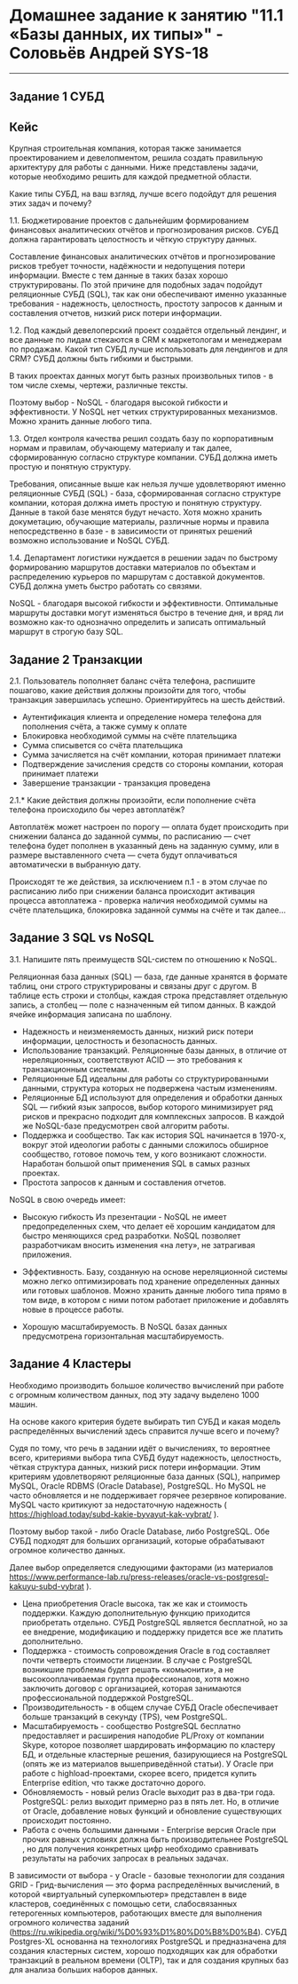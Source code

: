# Домашнее задание к занятию "11.1 «Базы данных, их типы»" - Соловьёв Андрей SYS-18

---

## Задание 1 СУБД

## Кейс

Крупная строительная компания, которая также занимается проектированием и девелопментом, решила создать правильную архитектуру для работы с данными. Ниже представлены задачи, которые необходимо решить для каждой предметной области.

Какие типы СУБД, на ваш взгляд, лучше всего подойдут для решения этих задач и почему?

1.1. Бюджетирование проектов с дальнейшим формированием финансовых аналитических отчётов и прогнозирования рисков. СУБД должна гарантировать целостность и чёткую структуру данных.

Составление финансовых аналитических отчётов и прогнозирование рисков требует точности, надёжности и недопущения потери информации. Вместе с тем данные в таких базах хорошо структурированы.
По этой причине для  подобных задач  подойдут реляционные СУБД (SQL), так как они обеспечивают именно указанные требования - надежность, целостность, простоту запросов к данным и составления отчетов, низкий риск потери информации. 

1.2. Под каждый девелоперский проект создаётся отдельный лендинг, и все данные по лидам стекаются в CRM к маркетологам и менеджерам по продажам. Какой тип СУБД лучше использовать для лендингов и для CRM? СУБД должны быть гибкими и быстрыми.

В таких проектах данных могут быть разных произвольных типов - в том числе схемы, чертежи, различные тексты.

Поэтому выбор - NoSQL - благодаря высокой гибкости и эффективности. У NoSQL нет четких структурированных механизмов. Можно хранить данные любого типа.

1.3. Отдел контроля качества решил создать базу по корпоративным нормам и правилам, обучающему материалу и так далее, сформированную согласно структуре компании. СУБД должна иметь простую и понятную структуру.

Требования, описанные выше как нельзя лучше удовлетворяют именно реляционные СУБД (SQL) - база, сформированная согласно структуре компании, которая должна иметь простую и понятную структуру. Данные в такой базе менятся будут нечасто.
Хотя можно хранить докуметацию, обучающие материалы, различные нормы и правила непосредственно в базе - в зависимости от принятых решений возможно использование и NoSQL СУБД.

1.4. Департамент логистики нуждается в решении задач по быстрому формированию маршрутов доставки материалов по объектам и распределению курьеров по маршрутам с доставкой документов. СУБД должна уметь быстро работать со связями.

NoSQL - благодаря высокой гибкости и эффективности. Оптимальные маршруты доставки могут изменяться быстро в течение дня, и вряд ли возможно как-то однозначно определить и записать оптимальный маршрут в строгую базу SQL. 

## Задание 2 Транзакции

2.1. Пользователь пополняет баланс счёта телефона, распишите пошагово, какие действия должны произойти для того, чтобы транзакция завершилась успешно. Ориентируйтесь на шесть действий.

- Аутентификация клиента и определение номера телефона для пополнения счёта, а также сумму к оплате
- Блокировка необходимой суммы на счёте плательщика 
- Сумма списывется со счёта плательщика
- Сумма зачисляется на счёт компании, которая принимает платежи
- Подтверждение зачисления средств со стороны компании, которая принимает платежи
- Завершение транзакции - транзакция проведена

2.1.* Какие действия должны произойти, если пополнение счёта телефона происходило бы через автоплатёж?

Автоплатёж может настроен по порогу — оплата будет происходить при снижении баланса до заданной суммы, по расписанию — счет телефона будет пополнен в указанный  день на заданную сумму, или в размере выставленного счета — счета будут оплачиваться автоматически в выбранную дату.

Происходят те же действия, за исключением п.1 - в этом случае по расписанию либо при снижении баланса происходит активация процесса автоплатежа - проверка наличия необходимой суммы на счёте плательщика, блокировка заданной суммы на счёте и так далее...


## Задание 3 SQL vs NoSQL

3.1. Напишите пять преимуществ SQL-систем по отношению к NoSQL.

Реляционная база данных (SQL) — база, где данные хранятся в формате таблиц, они строго структурированы и связаны друг с другом. В таблице есть строки и столбцы, каждая строка представляет отдельную запись, а столбец — поле с назначенным ей типом данных. В каждой ячейке информация записана по шаблону.

- Надежность и неизменяемость данных, низкий риск потери информации, целостность и безопасность данных.
- Использование транзакций. Реляционные базы данных, в отличие от нереляционных, соответствуют ACID — это требования к транзакционным системам.
- Реляционные БД идеальны для работы со структурированными данными, структура которых не подвержена частым изменениям.
- Реляционные БД используют для определения и обработки данных SQL — гибкий язык запросов, выбор которого минимизирует ряд рисков и прекрасно подходит для комплексных запросов. В каждой же NoSQL-базе предусмотрен свой алгоритм работы.
- Поддержка и сообщество. Так как история SQL начинается в 1970-х, вокруг этой идеологии работы с данными сложилось обширное сообщество, готовое помочь тем, у кого возникают сложности. Наработан большой опыт применения SQL в самых разных проектах.
- Простота запросов к данным и составления отчетов.


NoSQL в свою очередь  имеет:

- Высокую гибкость
Из презентации - NoSQL не имеет предопределенных схем, что делает её хорошим кандидатом для быстро меняющихся сред разработки.
NoSQL позволяет разработчикам вносить изменения «на лету», не затрагивая приложения.

- Эффективность. Базу, созданную на основе нереляционной системы можно легко оптимизировать под хранение определенных данных или готовых шаблонов. 
Можно хранить данные любого типа прямо в том виде, в котором с ними потом работает приложение и добавлять новые в процессе работы.

- Хорошую масштабируемость. В NoSQL базах данных предусмотрена горизонтальная масштабируемость. 


## Задание 4 Кластеры

Необходимо производить большое количество вычислений при работе с огромным количеством данных, под эту задачу выделено 1000 машин.

На основе какого критерия будете выбирать тип СУБД и какая модель распределённых вычислений здесь справится лучше всего и почему?


Судя по тому, что речь в задании идёт о вычислениях, то вероятнее всего, критериями выбора типа СУБД будут надежность, целостность, чёткая структура данных, низкий риск потери информации. Этим критериям удовлетворяют реляционные база данных (SQL), например MySQL, Oracle RDBMS (Oracle Database), PostgreSQL.
Но MySQL не часто обновляется и не поддерживает горячее резервное копирование. MySQL часто критикуют за недостаточную надежность ( https://highload.today/subd-kakie-byvayut-kak-vybrat/ ).

Поэтому выбор такой - либо Oracle Database, либо PostgreSQL. Обе СУБД подходят для больших организаций, которые обрабатывают огромное количество данных.

Далее выбор определяется следующими факторами (из материалов https://www.performance-lab.ru/press-releases/oracle-vs-postgresql-kakuyu-subd-vybrat ).
- Цена приобретения Oracle высока, так же как и стоимость поддержки. Каждую дополнительную функцию приходится приобретать отдельно. СУБД PostgreSQL является бесплатной, но за ее внедрение, модификацию и поддержку придется все же платить дополнительно.
- Поддержка - стоимость сопровождения Oracle в год составляет почти четверть стоимости лицензии. В случае с PostgreSQL возникшие проблемы будет решать «комьюнити», а не высокооплачиваемая группа профессионалов, хотя можно заключить договор с организацией, которая занимаются профессиональной поддержкой PostgreSQL.
- Производительность - в общем случае СУБД Oracle обеспечивает больше транзакций в секунду (TPS), чем PostgreSQL.
- Масштабируемость - сообщество PostgreSQL бесплатно предоставляет и расширения наподобие PL/Proxy от компании Skype, которое позволяет шардировать информацию по кластеру БД, и отдельные кластерные решения, базирующиеся на PostgreSQL (опять же из материалов вышеприведённой статьи). У Oracle при работе с highload-проектами, скорее всего, придется купить Enterprise edition, что также достаточно дорого.
- Обновляемость - новый релиз Oracle выходит раз в два-три года. PostgreSQL: релиз выходит примерно раз в пять лет. Но, в отличие от Oracle, добавление новых функций и обновление существующих происходит постоянно. 
- Работа с очень большими данными - Enterprise версия Oracle при прочих равных условиях должна быть производительнее PostgreSQL , но для получения конкретных цифр необходимо сравнивать результаты на рабочих запросах в реальных задачах.

В зависимости от выбора - у Oracle - базовые технологии для создания GRID - Грид-вычисления — это форма распределённых вычислений, в которой «виртуальный суперкомпьютер» представлен в виде кластеров, соединённых с помощью сети, слабосвязанных гетерогенных компьютеров, работающих вместе для выполнения огромного количества заданий (https://ru.wikipedia.org/wiki/%D0%93%D1%80%D0%B8%D0%B4). 
СУБД Postgres-XL основанна на технологиях PostgreSQL и предназначена для создания кластерных систем, хорошо подходящих как для обработки транзакций в реальном времени (OLTP), так и для создания крупных баз для анализа больших наборов данных. 













 
